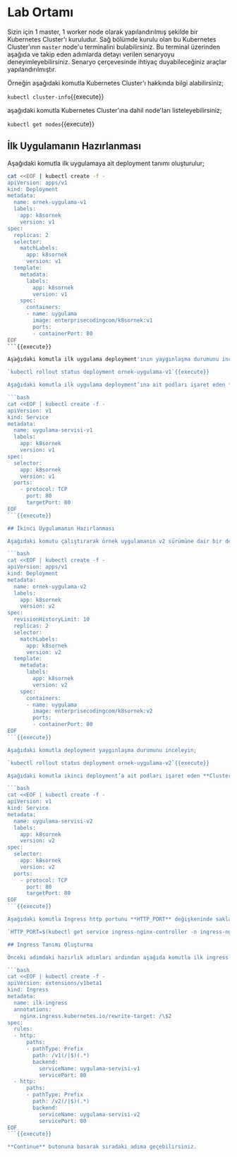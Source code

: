 # Lab Ortamı

Sizin için 1 master, 1 worker node olarak yapılandırılmış şekilde bir Kubernetes Cluster'ı kuruludur. Sağ bölümde kurulu olan bu Kubernetes Cluster'ının `master` node'u terminalini bulabilirsiniz. Bu terminal üzerinden aşağıda ve takip eden adımlarda detayı verilen senaryoyu deneyimleyebilirsiniz. Senaryo çerçevesinde ihtiyaç duyabileceğiniz araçlar yapılandırılmıştır.

Örneğin aşağıdaki komutla Kubernetes Cluster'ı hakkında bilgi alabilirsiniz;

`kubectl cluster-info`{{execute}}

aşağıdaki komutla Kubernetes Cluster'ına dahil node'ları listeleyebilirsiniz;

`kubectl get nodes`{{execute}}

## İlk Uygulamanın Hazırlanması

Aşağıdaki komutla ilk uygulamaya ait deployment tanımı oluşturulur;

```bash
cat <<EOF | kubectl create -f -
apiVersion: apps/v1
kind: Deployment
metadata:
  name: ornek-uygulama-v1
  labels:
    app: k8sornek
    version: v1
spec:
  replicas: 2
  selector:
    matchLabels:
      app: k8sornek
      version: v1
  template:
    metadata:
      labels:
        app: k8sornek
        version: v1
    spec:
      containers:
      - name: uygulama
        image: enterprisecodingcom/k8sornek:v1
        ports:
        - containerPort: 80
EOF
```{{execute}}

Aşağıdaki komutla ilk uygulama deployment'ının yaygınlaşma durumunu inceleyin;

`kubectl rollout status deployment ornek-uygulama-v1`{{execute}}

Aşağıdaki komutla ilk uygulama deployment’ına ait podları işaret eden **ClusterIP** türünde bir servis oluşturun;

```bash
cat <<EOF | kubectl create -f -
apiVersion: v1
kind: Service
metadata:
  name: uygulama-servisi-v1
  labels:
    app: k8sornek
    version: v1
spec:
  selector:
    app: k8sornek
    version: v1
  ports:
    - protocol: TCP
      port: 80
      targetPort: 80
EOF
```{{execute}}

## İkinci Uygulamanın Hazırlanması

Aşağıdaki komutu çalıştırarak örnek uygulamanın v2 sürümüne dair bir deployment oluşturun;

```bash
cat <<EOF | kubectl create -f -
apiVersion: apps/v1
kind: Deployment
metadata:
  name: ornek-uygulama-v2
  labels:
    app: k8sornek
    version: v2
spec:
  revisionHistoryLimit: 10
  replicas: 2
  selector:
    matchLabels:
      app: k8sornek
      version: v2
  template:
    metadata:
      labels:
        app: k8sornek
        version: v2
    spec:
      containers:
      - name: uygulama
        image: enterprisecodingcom/k8sornek:v2
        ports:
        - containerPort: 80
EOF
```{{execute}}

Aşağıdaki komutla deployment yaygınlaşma durumunu inceleyin;

`kubectl rollout status deployment ornek-uygulama-v2`{{execute}}

Aşağıdaki komutla ikinci deployment’a ait podları işaret eden **ClusterIP** türünde bir servis oluşturun;

```bash
cat <<EOF | kubectl create -f -
apiVersion: v1
kind: Service
metadata:
  name: uygulama-servisi-v2
  labels:
    app: k8sornek
    version: v2
spec:
  selector:
    app: k8sornek
    version: v2
  ports:
    - protocol: TCP
      port: 80
      targetPort: 80
EOF
```{{execute}}

Aşağıdaki komutla Ingress http portunu **HTTP_PORT** değişkeninde saklayın;

`HTTP_PORT=$(kubectl get service ingress-nginx-controller -n ingress-nginx -o jsonpath='{.spec.ports[?(@.name=="http")].nodePort}')`{{execute}}

## Ingress Tanımı Oluşturma

Önceki adımdaki hazırlık adımları ardından aşağıda komutla ilk ingress tanımınızı güncelleyin;

```bash
cat <<EOF | kubectl create -f -
apiVersion: extensions/v1beta1
kind: Ingress
metadata:
  name: ilk-ingress
  annotations:
    nginx.ingress.kubernetes.io/rewrite-target: /\$2
spec:
  rules:
  - http:
      paths:
      - pathType: Prefix
        path: /v1(/|$)(.*)
        backend:
          serviceName: uygulama-servisi-v1
          servicePort: 80
  - http:
      paths:
      - pathType: Prefix
        path: /v2(/|$)(.*)
        backend:
          serviceName: uygulama-servisi-v2
          servicePort: 80
EOF
```{{execute}}

**Continue** butonuna basarak sıradaki adıma geçebilirsiniz.